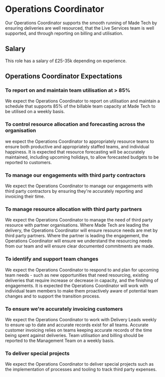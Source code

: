 # Operations Coordinator

Our Operations Coordinator supports the smooth running of Made Tech by ensuring deliveries are well resourced, that the Live Services team is well supported, and through reporting on billing and utilisation.

## Salary

This role has a salary of £25-35k depending on experience.


## Operations Coordinator Expectations

### To report on and maintain team utilisation at > 85%

We expect the Operations Coordinator to report on utilisation and maintain a schedule that supports 85% of the billable team capacity at Made Tech to be utilised on a weekly basis.

### To control resource allocation and forecasting across the organisation

we expect the Operations Coordinator to appropriately resource teams to ensure both productive and appropriately staffed teams, and individual happiness. It is expected that resource forecasting will be accurately maintained, including upcoming holidays, to allow forecasted budgets to be reported to customers.

### To manage our engagements with third party contractors

We expect the Operations Coordinator to manage our engagements with third party contractors by ensuring they're accurately reporting and invoicing their time.

### To manage resource allocation with third party partners

We expect the Operations Coordinator to manage the need of third party resource with partner organisations. Where Made Tech are leading the delivery, the Operations Coordinator will ensure resource needs are met by third party partners. Where the partner is leading the engagement, the Operations Coordinator will ensure we understand the resourcing needs from our team and will ensure clear documented commitments are made.

### To identify and support team changes

We expect the Operations Coordinator to respond to and plan for upcoming team needs - such as new opportunities that need resourcing, existing deliveries that require increase or decrease in capacity, and the finishing of engagements. It is expected the Operations Coordinator will work with individual team members to make them proactively aware of potential team changes and to support the transition process.

### To ensure we're accurately invoicing customers

We expect the Operations Coordinator to work with Delivery Leads weekly to ensure up to date and accurate records exist for all teams. Accurate customer invoicing relies on teams keeping accurate records of the time being spent against deliveries. Team utilisation and billing should be reported to the Management Team on a weekly basis.

### To deliver special projects

We expect the Operations Coordinator to deliver special projects such as the implementation of processes and tooling to track third party expenses.